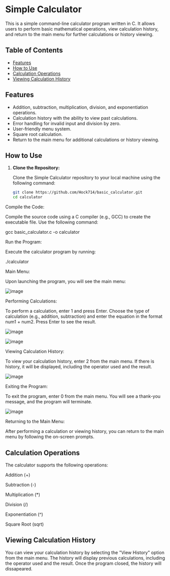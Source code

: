 # Simple Calculator

This is a simple command-line calculator program written in C. It allows users to perform basic mathematical operations, view calculation history, and return to the main menu for further calculations or history viewing.

## Table of Contents
- [Features](#features)
- [How to Use](#how-to-use)
- [Calculation Operations](#calculation-operations)
- [Viewing Calculation History](#viewing-calculation-history)

## Features

- Addition, subtraction, multiplication, division, and exponentiation operations.
- Calculation history with the ability to view past calculations.
- Error handling for invalid input and division by zero.
- User-friendly menu system.
- Square root calculation.
- Return to the main menu for additional calculations or history viewing.

## How to Use

1. **Clone the Repository:**

   Clone the Simple Calculator repository to your local machine using the following command:

   ```bash
   git clone https://github.com/Hock714/basic_calculator.git
   cd calculator
Compile the Code:

Compile the source code using a C compiler (e.g., GCC) to create the executable file. Use the following command:

   gcc basic_calculator.c -o calculator

Run the Program:

Execute the calculator program by running:

   ./calculator

Main Menu:

Upon launching the program, you will see the main menu:


![image](https://github.com/Hock714/basic_calculator/assets/103088158/8b03f499-8f38-44e8-a979-51d09697c165)


Performing Calculations:

To perform a calculation, enter 1 and press Enter.
Choose the type of calculation (e.g., addition, subtraction) and enter the equation in the format num1 + num2. Press Enter to see the result.

![image](https://github.com/Hock714/basic_calculator/assets/103088158/d506ff7a-2a26-4d81-b605-ac8b37269bb0)

![image](https://github.com/Hock714/basic_calculator/assets/103088158/d26ad163-60dd-44db-a12b-d3f710eac30c)

Viewing Calculation History:

To view your calculation history, enter 2 from the main menu. If there is history, it will be displayed, including the operator used and the result.

![image](https://github.com/Hock714/basic_calculator/assets/103088158/452ba95d-1d8e-416a-b7ba-3e98f03060e0)

Exiting the Program:

To exit the program, enter 0 from the main menu. You will see a thank-you message, and the program will terminate.

![image](https://github.com/Hock714/basic_calculator/assets/103088158/382fdf00-275c-4802-a641-ee31f9ecec93)

Returning to the Main Menu:

After performing a calculation or viewing history, you can return to the main menu by following the on-screen prompts.
## Calculation Operations
The calculator supports the following operations:

Addition (+)

Subtraction (-)

Multiplication (*)

Division (/)

Exponentiation (^)

Square Root (sqrt)

## Viewing Calculation History
You can view your calculation history by selecting the "View History" option from the main menu. The history will display previous calculations, including the operator used and the result. Once the program closed, the history will dissapeared.
